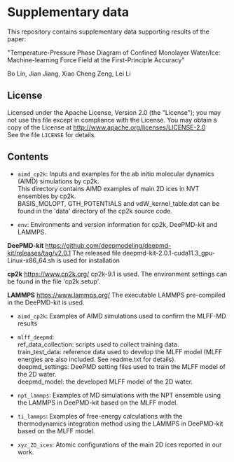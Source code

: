 # Supplementary data 

This repository contains supplementary data supporting results of the paper:

"Temperature-Pressure Phase Diagram of Confined Monolayer Water/Ice: Machine-learning Force Field at the First-Principle Accuracy"

Bo Lin, Jian Jiang, Xiao Cheng Zeng, Lei Li

## License
Licensed under the Apache License, Version 2.0 (the "License");
you may not use this file except in compliance with the License.
You may obtain a copy of the License at
       http://www.apache.org/licenses/LICENSE-2.0  
See the file `LICENSE` for details.

## Contents
* `aimd_cp2k`:
Inputs and examples for the ab initio molecular dynamics (AIMD) simulations by cp2k.  
This directory contains AIMD examples of main 2D ices in NVT ensembles by cp2k.  
BASIS_MOLOPT, GTH_POTENTIALS and vdW_kernel_table.dat can be found in the 'data' directory of the cp2k source code.

* `env`:
Environments and version information for cp2k, DeePMD-kit and LAMMPS.

**DeePMD-kit**
https://github.com/deepmodeling/deepmd-kit/releases/tag/v2.0.1
The released file deepmd-kit-2.0.1-cuda11.3_gpu-Linux-x86_64.sh is used for installation 

**cp2k**
https://www.cp2k.org/
cp2k-9.1 is used. The environment settings can be found in the file 'cp2k.setup'.

**LAMMPS**
https://www.lammps.org/
The executable LAMMPS pre-compiled in the DeePMD-kit is used.

* `aimd_cp2k`:
Examples of AIMD simulations used to confirm the MLFF-MD results

* `mlff_deepmd`:  
ref_data_collection: scripts used to collect training data.  
train_test_data: reference data used to develop the MLFF model (MLFF energies are also included. See readme.txt for details).  
deepmd_settings: DeePMD setting files used to train the MLFF model of the 2D water.  
deepmd_model: the developed MLFF model of the 2D water.  

* `npt_lammps`:
Examples of MD simulations with the NPT ensemble using the LAMMPS in DeePMD-kit based on the MLFF model.

* `ti_lammps`:
Examples of free-energy calculations with the thermodynamics integration method using the LAMMPS in DeePMD-kit based on the MLFF model.

* `xyz_2D_ices`:
Atomic configurations of the main 2D ices reported in our work.






